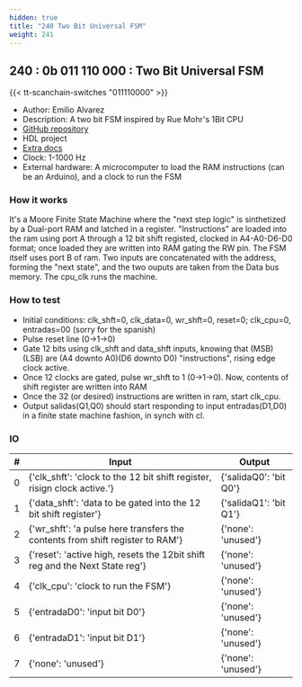 ```yaml
---
hidden: true
title: "240 Two Bit Universal FSM"
weight: 241
---
```


## 240 : 0b 011 110 000 : Two Bit Universal FSM

{{< tt-scanchain-switches "011110000" >}}

* Author: Emilio Alvarez
* Description: A two bit FSM inspired by Rue Mohr's 1Bit CPU
* [GitHub repository](https://github.com/emilio-a/1bitCPU)
* HDL project
* [Extra docs]()
* Clock: 1-1000 Hz
* External hardware: A microcomputer to load the RAM instructions (can be an Arduino), and a clock to run the FSM



### How it works

It's a Moore Finite State Machine where the "next step logic" is sinthetized by a Dual-port RAM and latched in a register. "Instructions" are loaded 
into the ram using port A through a 12 bit shift registed, clocked in A4-A0-D6-D0 format; once loaded they are written into RAM gating the RW pin.
The FSM itself uses port B of ram. Two inputs are concatenated with the address, forming the "next state", and the two ouputs are taken from the 
Data bus memory. The cpu_clk runs the machine.


### How to test

- Initial conditions: clk_shft=0, clk_data=0, wr_shft=0, reset=0; clk_cpu=0, entradas=00 (sorry for the spanish)
- Pulse reset line (0->1->0)
- Gate 12 bits using clk_shft and data_shft inputs, knowing that (MSB)(LSB) are (A4 downto A0)(D6 downto D0) "instructions", rising edge clock active. 
- Once 12 clocks are gated, pulse wr_shft to 1 (0->1->0). Now, contents of shift register are written into RAM
- Once the 32 (or desired) instructions are written in ram, start clk_cpu.
- Output salidas(Q1,Q0) should start responding to input entradas(D1,D0) in a finite state machine fashion, in synch with cl.


### IO

| # | Input        | Output       |
|---|--------------|--------------|
| 0 | {'clk_shft': 'clock to the 12 bit shift register, risign clock active.'}  | {'salidaQ0': 'bit Q0'} |
| 1 | {'data_shft': 'data to be gated into the 12 bit shift register'}  | {'salidaQ1': 'bit Q1'} |
| 2 | {'wr_shft': 'a pulse here transfers the contents from shift register to RAM'}  | {'none': 'unused'} |
| 3 | {'reset': 'active high, resets the 12bit shift reg and the Next State reg'}  | {'none': 'unused'} |
| 4 | {'clk_cpu': 'clock to run the FSM'}  | {'none': 'unused'} |
| 5 | {'entradaD0': 'input bit D0'}  | {'none': 'unused'} |
| 6 | {'entradaD1': 'input bit D1'}  | {'none': 'unused'} |
| 7 | {'none': 'unused'}  | {'none': 'unused'} |
